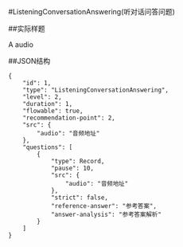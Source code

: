 #ListeningConversationAnswering(听对话问答问题)

##实际样题

A audio

##JSON结构

	{
		"id": 1,						
		"type": "ListeningConversationAnswering",			
		"level": 2,						
		"duration": 1,					
		"flowable": true,				
		"recommendation-point": 2,		
		"src": {
			"audio": "音频地址"
		},
		"questions": [
			{
				"type": Record,
				"pause": 10,			
				"src": { 		
					"audio": "音频地址"
				},		
				"strict": false,
				"reference-answer": "参考答案",		
				"answer-analysis": "参考答案解析"
			}
		]
	}
